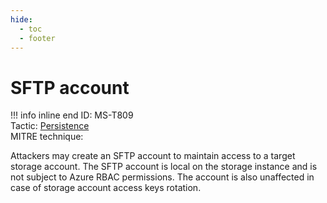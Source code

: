 ```yaml
---
hide:
  - toc
  - footer
---
```


# SFTP account

!!! info inline end
    ID: MS-T809<br>
    Tactic: [Persistence](../tactics/Persistence/index.md) <br>
    MITRE technique:

Attackers may create an SFTP account to maintain access to a target storage account. The SFTP account is local on the storage instance and is not subject to Azure RBAC permissions. The account is also unaffected in case of storage account access keys rotation.
